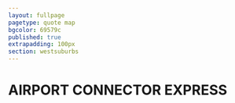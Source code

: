 ```yaml
---
layout: fullpage
pagetype: quote map
bgcolor: 69579c
published: true
extrapadding: 100px
section: westsuburbs
---
```


<div class="mapstage"></div>

# AIRPORT CONNECTOR EXPRESS
